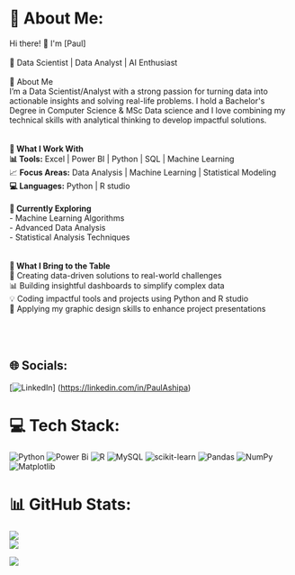 # 💫 About Me:
 Hi there! 👋 I'm [Paul]<br><br> 🌟 Data Scientist | Data Analyst | AI Enthusiast<br><br>🚀 About Me<br>I’m a Data Scientist/Analyst with a strong passion for turning data into actionable insights and solving real-life problems. I hold a Bachelor's Degree in Computer Science & MSc Data science and I love combining my technical skills with analytical thinking to develop impactful solutions.<br><br><br> **🔧 What I Work With<br>** **📊 Tools:** Excel | Power BI | Python | SQL | Machine Learning  <br> 📈 **Focus Areas:** Data Analysis | Machine Learning | Statistical Modeling  <br> **💻 Languages:** Python | R studio<br><br>**🌱 Currently Exploring**<br>- Machine Learning Algorithms  <br>- Advanced Data Analysis  <br>- Statistical Analysis Techniques  <br><br><br> **🎯 What I Bring to the Table<br>** 🧩 Creating data-driven solutions to real-world challenges  <br> 📊 Building insightful dashboards to simplify complex data  <br>💡 Coding impactful tools and projects using Python and R studio <br> 🎨 Applying my graphic design skills to enhance project presentations  <br><br><br><br>


## 🌐 Socials:
[![LinkedIn](https://img.shields.io/badge/LinkedIn-%230077B5.svg?logo=linkedin&logoColor=white)] (https://linkedin.com/in/PaulAshipa) 

# 💻 Tech Stack:
![Python](https://img.shields.io/badge/python-3670A0?style=for-the-badge&logo=python&logoColor=ffdd54) ![Power Bi](https://img.shields.io/badge/power_bi-F2C811?style=for-the-badge&logo=powerbi&logoColor=black) ![R](https://img.shields.io/badge/r-%23276DC3.svg?style=for-the-badge&logo=r&logoColor=white) ![MySQL](https://img.shields.io/badge/mysql-4479A1.svg?style=for-the-badge&logo=mysql&logoColor=white) ![scikit-learn](https://img.shields.io/badge/scikit--learn-%23F7931E.svg?style=for-the-badge&logo=scikit-learn&logoColor=white) ![Pandas](https://img.shields.io/badge/pandas-%23150458.svg?style=for-the-badge&logo=pandas&logoColor=white) ![NumPy](https://img.shields.io/badge/numpy-%23013243.svg?style=for-the-badge&logo=numpy&logoColor=white) ![Matplotlib](https://img.shields.io/badge/Matplotlib-%23ffffff.svg?style=for-the-badge&logo=Matplotlib&logoColor=black)
# 📊 GitHub Stats:
![](https://github-readme-stats.vercel.app/api?username=Ashipa41&theme=dark&hide_border=false&include_all_commits=false&count_private=false)<br/>
![](https://github-readme-stats.vercel.app/api/top-langs/?username=Ashipa41&theme=dark&hide_border=false&include_all_commits=false&count_private=false&layout=compact)


[![](https://visitcount.itsvg.in/api?id=Ashipa41&icon=0&color=0)](https://visitcount.itsvg.in)

<!-- Proudly created with GPRM ( https://gprm.itsvg.in ) -->

